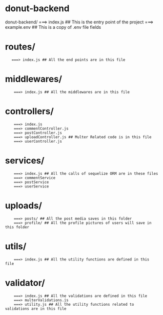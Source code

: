 # donut-backend

 donut-backend/
   ===> index.js ## This is the entry point of the project
   ===> example.env ## This is a copy of .env file fields
    
#    routes/
       ===> index.js ## All the end points are in this file
    
#    middlewares/
        ===> index.js ## All the middlewares are in this file
    
#    controllers/
        ===> index.js
        ===> commentController.js
        ===> postController.js
        ===> uploadController.js ## Multer Related code is in this file
        ===> userController.js
    
#    services/
        ===> index.js ## All the calls of sequelize ORM are in these files
        ===> commentService
        ===> postService
        ===> userService
    
#    uploads/
        ===> posts/ ## All the post media saves in this folder
        ===> profile/ ## All the profile pictures of users will save in this folder
    
#    utils/
        ===> index.js ## All the utility functions are defined in this file
    
#    validator/
        ===> index.js ## All the validations are defined in this file
        ===> multerValidations.js
        ===> utility.js ## All the utility functions related to validations are in this file
